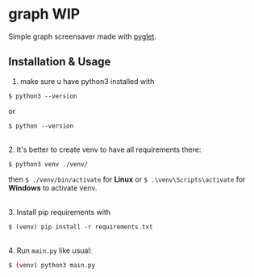 # graph WIP
Simple graph screensaver made with [pyglet](https://pyglet.readthedocs.io/en/latest/index.html).  

## Installation & Usage
1. make sure u have python3 installed with

```
$ python3 --version
```

or

```
$ python --version
```
\
2. It's better to create venv to have all requirements there:

```
$ python3 venv ./venv/
```
then `$ ./venv/bin/activate` for **Linux** or `$ .\venv\Scripts\activate` for **Windows** to activate venv.

\
3. Install pip requirements with
```
$ (venv) pip install -r requirements.txt
```


\
4. Run `main.py` like usual:
```bash
$ (venv) python3 main.py
```
